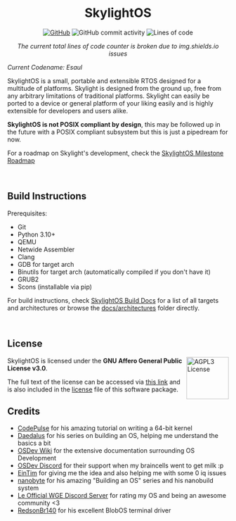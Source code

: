 <div align="center">

# SkylightOS

[![GitHub](https://img.shields.io/github/license/EthernalRaine/SkylightOS?logo=AGPL-3.0&style=plastic)](LICENSE)
![GitHub commit activity](https://img.shields.io/github/commit-activity/m/EthernalRaine/SkylightOS?style=plastic)
![Lines of code](https://img.shields.io/tokei/lines/github/EthernalRaine/SkylightOS?style=plastic)

*The current total lines of code counter is broken due to img.shields.io issues*

</div>

*Current Codename: Esaul*

SkylightOS is a small, portable and extensible RTOS designed for a multitude of platforms. Skylight is designed from the ground up, free from any arbitrary limitations of traditional platforms. Skylight can easily be ported to a device or general platform of your liking easily and is highly extensible for developers and users alike.

**SkylightOS is not POSIX compliant by design**, this may be followed up in the future with a POSIX compliant subsystem but this is just a pipedream for now.

For a roadmap on Skylight's development, check the [SkylightOS Milestone Roadmap](https://github.com/users/EthernalRaine/projects/2)

<br>

## Build Instructions
Prerequisites:
* Git
* Python 3.10+
* QEMU
* Netwide Assembler
* Clang
* GDB for target arch 
* Binutils for target arch (automatically compiled if you don't have it)
* GRUB2
* Scons (installable via pip)

For build instructions, check [SkylightOS Build Docs](docs/compiling_skylightos.md) for a list of all targets and architectures or browse the [docs/architectures](docs/architectures/) folder directly.

<br>

## License
<a href="https://www.gnu.org/licenses/agpl-3.0.en.html">
  <img align="right" height="96" alt="AGPL3 License" src="https://www.gnu.org/graphics/agplv3-155x51.png" />
</a>
SkylightOS is licensed under the <b>GNU Affero General Public License v3.0</b>.

The full text of the license can be accessed via [this link](https://www.gnu.org/licenses/agpl-3.0-standalone.html) and is also included in the [license](LICENSE) file of this software package.

## Credits
* [CodePulse](https://www.youtube.com/@CodePulse) for his amazing tutorial on writing a 64-bit kernel
* [Daedalus](https://www.youtube.com/@DaedalusCommunity) for his series on building an OS, helping me understand the basics a bit
* [OSDev Wiki](http://wiki.osdev.org) for the extensive documentation surrounding OS Development
* [OSDev Discord](https://discord.gg/osdev) for their support when my braincells went to get milk :p
* [EinTim](http://eintim.one) for giving me the idea and also helping me with some 0 iq issues
* [nanobyte](https://www.youtube.com/@nanobyte-dev) for his amazing "Building an OS" series and his nanobuild system
* [Le Official WGE Discord Server](https://discord.gg/C8kVCUy75g) for rating my OS and being an awesome community <3
* [RedsonBr140](https://github.com/RedsonBr140) for his excellent BlobOS terminal driver
